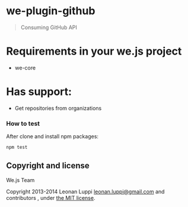 # we-plugin-github

> Consuming GitHub API

# Requirements in your we.js project

- we-core

# Has support:
- Get repositories from organizations

### How to test

After clone and install npm packages:

```sh
npm test
```

## Copyright and license

We.js Team

Copyright 2013-2014 Leonan Luppi <leonan.luppi@gmail.com> and contributors , under [the MIT license](LICENSE).